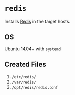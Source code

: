 # `redis`

Installs [Redis](https://redis.io/) in the target hosts.

## OS

Ubuntu 14.04+ with `systemd`

## Created Files

1. `/etc/redis/`
2. `/var/redis/`
3. `/opt/redis/redis.conf`